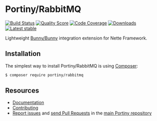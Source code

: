 # Portiny/RabbitMQ

[![Build Status](https://img.shields.io/travis/portiny/rabbitmq.svg?style=flat-square)](https://travis-ci.org/portiny/rabbitmq)
[![Quality Score](https://img.shields.io/scrutinizer/g/portiny/rabbitmq.svg?style=flat-square)](https://scrutinizer-ci.com/g/portiny/rabbitmq)
[![Code Coverage](https://img.shields.io/scrutinizer/coverage/g/portiny/rabbitmq.svg?style=flat-square)](https://scrutinizer-ci.com/g/portiny/rabbitmq)
[![Downloads](https://img.shields.io/packagist/dt/portiny/rabbitmq.svg?style=flat-square)](https://packagist.org/packages/portiny/rabbitmq)
[![Latest stable](https://img.shields.io/github/tag/portiny/rabbitmq.svg?style=flat-square)](https://packagist.org/packages/portiny/rabbitmq)

Lightweight [Bunny/Bunny](https://github.com/jakubkulhan/bunny) integration extension for Nette Framework.


## Installation

The simplest way to install Portiny/RabbitMQ is using  [Composer](http://getcomposer.org/):

```sh
$ composer require portiny/rabbitmq
```


## Resources

 * [Documentation](https://github.com/portiny/rabbitmq/blob/master/docs/en/index.md)
 * [Contributing](https://github.com/portiny/portiny/blob/master/CODE_OF_CONDUCT.md)
 * [Report issues](https://github.com/portiny/portiny/issues) and [send Pull Requests](https://github.com/portiny/portiny/pulls) in the [main Portiny repository](https://github.com/portiny/portiny)
